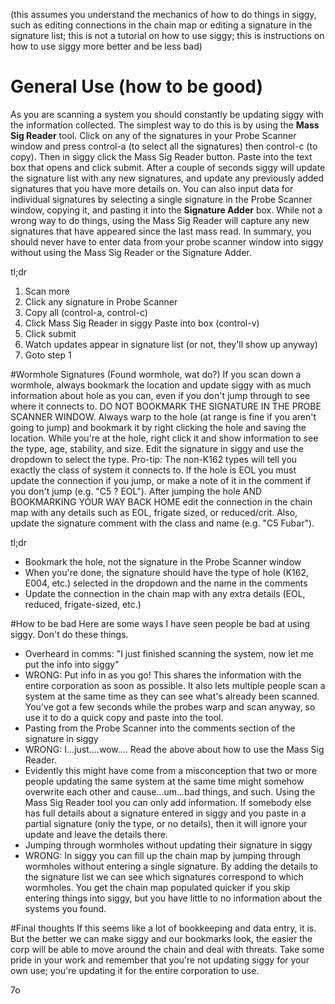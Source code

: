 (this assumes you understand the mechanics of how to do things in siggy, such as editing connections in the chain map or editing a signature in the signature list; this is not a tutorial on how to use siggy; this is instructions on how to use siggy more better and be less bad)

# General Use (how to be good)
As you are scanning a system you should constantly be updating siggy with the information collected. The simplest way to do this is by using the **Mass Sig Reader** tool. Click on any of the signatures in your Probe Scanner window and press control-a (to select all the signatures) then control-c (to copy). Then in siggy click the Mass Sig Reader button. Paste into the text box that opens and click submit. After a couple of seconds siggy will update the signature list with any new signatures, and update any previously added signatures that you have more details on. You can also input data for individual signatures by selecting a single signature in the Probe Scanner window, copying it, and pasting it into the **Signature Adder** box. While not a wrong way to do things, using the Mass Sig Reader will capture any new signatures that have appeared since the last mass read. In summary, you should never have to enter data from your probe scanner window into siggy without using the Mass Sig Reader or the Signature Adder.

tl;dr

 1. Scan more
 2. Click any signature in Probe Scanner
 3. Copy all (control-a, control-c)
 4. Click Mass Sig Reader in siggy Paste into box (control-v)
 5. Click submit
 6. Watch updates appear in signature list (or not, they'll show up anyway)
 7. Goto step 1

#Wormhole Signatures (Found wormhole, wat do?)
If you scan down a wormhole, always bookmark the location and update siggy with as much information about hole as you can, even if you don't jump through to see where it connects to. DO NOT BOOKMARK THE SIGNATURE IN THE PROBE SCANNER WINDOW. Always warp to the hole (at range is fine if you aren't going to jump) and bookmark it by right clicking the hole and saving the location. While you're at the hole, right click it and show information to see the type, age, stability, and size. Edit the signature in siggy and use the dropdown to select the type. Pro-tip: The non-K162 types will tell you exactly the class of system it connects to. If the hole is EOL you must update the connection if you jump, or make a note of it in the comment if you don't jump (e.g. "C5 ? EOL"). After jumping the hole AND BOOKMARKING YOUR WAY BACK HOME edit the connection in the chain map with any details such as EOL, frigate sized, or reduced/crit. Also, update the signature comment with the class and name (e.g. "C5 Fubar").

tl;dr

* Bookmark the hole, not the signature in the Probe Scanner window
* When you're done, the signature should have the type of hole (K162, E004, etc.) selected in the dropdown and the name in the comments
* Update the connection in the chain map with any extra details (EOL, reduced, frigate-sized, etc.)

#How to be bad
Here are some ways I have seen people be bad at using siggy. Don't do these things.

* Overheard in comms: "I just finished scanning the system, now let me put the info into siggy"
 * WRONG: Put info in as you go! This shares the information with the entire corporation as soon as possible. It also lets multiple people scan a system at the same time as they can see what's already been scanned. You've got a few seconds while the probes warp and scan anyway, so use it to do a quick copy and paste into the tool.
* Pasting from the Probe Scanner into the comments section of the signature in siggy
 * WRONG: I...just....wow.... Read the above about how to use the Mass Sig Reader.
 * Evidently this might have come from a misconception that two or more people updating the same system at the same time might somehow overwrite each other and cause...um...bad things, and such. Using the Mass Sig Reader tool you can only add information. If somebody else has full details about a signature entered in siggy and you paste in a partial signature (only the type, or no details), then it will ignore your update and leave the details there.
* Jumping through wormholes without updating their signature in siggy
 * WRONG: In siggy you can fill up the chain map by jumping through wormholes without entering a single signature. By adding the details to the signature list we can see which signatures correspond to which wormholes. You get the chain map populated quicker if you skip entering things into siggy, but you have little to no information about the systems you found.

#Final thoughts
If this seems like a lot of bookkeeping and data entry, it is. But the better we can make siggy and our bookmarks look, the easier the corp will be able to move around the chain and deal with threats. Take some pride in your work and remember that you're not updating siggy for your own use; you're updating it for the entire corporation to use.

7o
